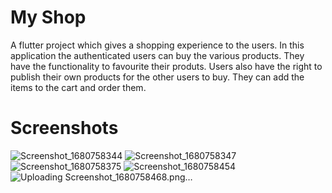 # My Shop

A flutter project which gives a shopping experience to the users. In this application the authenticated users can buy the various products. They have the functionality to favourite their produts. Users also have the right to publish their own products for the other users to buy. They can add the items to the cart and order them.

# Screenshots
![Screenshot_1680758344](https://user-images.githubusercontent.com/89255970/230281058-eb7931ed-79ff-482c-8cc5-75f3e95d5c05.png)
![Screenshot_1680758347](https://user-images.githubusercontent.com/89255970/230281093-6bbe6ca9-0629-4284-b5ea-b56acb70317e.png)
![Screenshot_1680758375](https://user-images.githubusercontent.com/89255970/230281101-bd5bb252-2cd5-40af-9e6a-9d41da2aa8fe.png)
![Screenshot_1680758454](https://user-images.githubusercontent.com/89255970/230281117-8574d0b6-c523-4a05-90d0-6195bea0adf9.png)
![Uploading Screenshot_1680758468.png…]()
